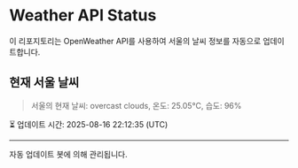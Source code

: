 
# Weather API Status

이 리포지토리는 OpenWeather API를 사용하여 서울의 날씨 정보를 자동으로 업데이트합니다.

## 현재 서울 날씨
> 서울의 현재 날씨: overcast clouds, 온도: 25.05°C, 습도: 96%

⏳ 업데이트 시간: 2025-08-16 22:12:35 (UTC)

---
자동 업데이트 봇에 의해 관리됩니다.
